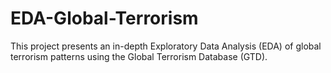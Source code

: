 # EDA-Global-Terrorism
This project presents an in-depth Exploratory Data Analysis (EDA) of global terrorism patterns using the Global Terrorism Database (GTD). 
